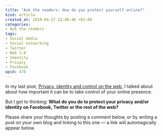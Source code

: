```yaml
--- 
title: "Ask the readers: How do you protect yourself online?"
kind: article
created_at: 2010-04-27 12:06:46 +01:00
categories: 
- Ask the readers
tags: 
- Social media
- Social networking
- Twitter
- Web 2.0
- Identity
- Privacy
- Facebook
wpid: 478
---
```

In my last post, <a href="http://erambler.co.uk/2010/04/15/privacy-identity-and-control-on-the-web/">Privacy, identity and control on the web</a>, I talked about about how important it can be to take control of your online presence.

But I got to thinking: <strong>What do you do to protect your privacy and/or identity on Facebook, Twitter or the rest of the web?</strong>

Please share your thoughts by posting a comment below, or by writing a post on your own blog and linking to this one — a link will automagically appear below.
